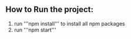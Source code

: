## How to Run the project:
1. run '''npm install''' to install all npm packages
2. run '''npm start'''